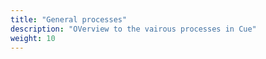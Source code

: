 ```yaml
---
title: "General processes"
description: "OVerview to the vairous processes in Cue"
weight: 10
---
```


